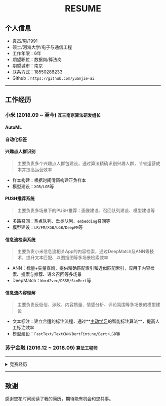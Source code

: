 <h1 align = "center"> RESUME </h1>

## 个人信息
- 袁杰/男/1991
- 硕士/河海大学/电子与通信工程
- 工作年限：6年
- 期望职位：数据岗/算法岗
- 期望城市：南京
- 联系方式：18550288233
- Github：`https://github.com/yuanjie-ai`


---
## 工作经历
### 小米    (2018.09 ~ 至今)  **`互三南京算法研发组长`**

#### AutoML

#### 自动化标签

#### 兴趣点人群识别

> 主要负责多个兴趣点人群包建设，通过算法精确识别兴趣人群，节省运营成本并提高运营效率

- 样本构建：根据时间滑窗构建正负样本
- 模型建设：`XGB/LGB`等


#### PUSH推荐系统
> 主要负责多场景下的PUSH推荐：画像建设、召回队列建设、模型建设等

- 多路召回：热点队列、垂类队列、`embedding`召回等
- 模型建设：`LR/FM/XGB/LGB/DeepFM`等

#### 信息流检索系统

> 主要负责小米信息流相关App的内容检索，通过DeepMatch及ANN等技术，提升文本匹配、以图搜图等多场景检索效率

- ANN：标量+矢量查询，提供精确匹配索引和近似匹配索引，应用于内容检索、搜索与推荐、语义召回等多场景
- DeepMatch：`Word2vec/DSSM/SimBert`等
#### 信息流内容理解
> 主要负责反低俗、涉政、内容质量、情感分析、评论氛围等多场景的模型建设

- 文本标注：建立合适的标注流程，通过**[主动学习](https://www.datatang.com/news/info/laboratory/238)的智能标注算法**，提高人工标注效率
- 模型建设：`FastText/TextCNN/BertFintune/Bert+LGB`等


### 苏宁金融    (2016.12 ~ 2018.09)  **`算法工程师`**

---

<details><summary>竞赛经历</summary>

2020 小米第五届数据挖掘大赛：手机换机用户预测	**冠军**\

2020 小米第五届数据挖掘大赛：电信诈骗识别	**冠军**

- 2019 小米第四届数据挖掘大赛：金融信贷风控场景下的迁移学习	**冠军**
- 2017 DF CCF大数据：小超市供销存管理优化	**亚军**
- 2017 DF CCF大数据：企业经营退出风险预测	**季军**
</details>

---
## 致谢

感谢您花时间阅读了我的简历，期待能有机会和您共事。
